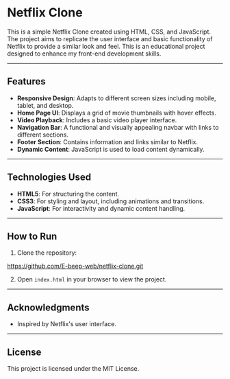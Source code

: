 
# Netflix Clone

This is a simple Netflix Clone created using HTML, CSS, and JavaScript. The project aims to replicate the user interface and basic functionality of Netflix to provide a similar look and feel. This is an educational project designed to enhance my front-end development skills.

---

## Features

- **Responsive Design**: Adapts to different screen sizes including mobile, tablet, and desktop.
- **Home Page UI**: Displays a grid of movie thumbnails with hover effects.
- **Video Playback**: Includes a basic video player interface.
- **Navigation Bar**: A functional and visually appealing navbar with links to different sections.
- **Footer Section**: Contains information and links similar to Netflix.
- **Dynamic Content**: JavaScript is used to load content dynamically.

---

## Technologies Used

- **HTML5**: For structuring the content.
- **CSS3**: For styling and layout, including animations and transitions.
- **JavaScript**: For interactivity and dynamic content handling.

---

## How to Run

1. Clone the repository:

https://github.com/E-beep-web/netflix-clone.git

2. Open `index.html` in your browser to view the project.

---

## Acknowledgments

- Inspired by Netflix's user interface.

---

## License

This project is licensed under the MIT License. 

